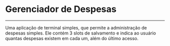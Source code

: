 # Gerenciador de Despesas

---

Uma aplicação de terminal simples, que permite a administração de despesas simples. Ele contém 3 slots de salvamento e indica ao usuário quantas despesas existem em cada um, além do último acesso.
